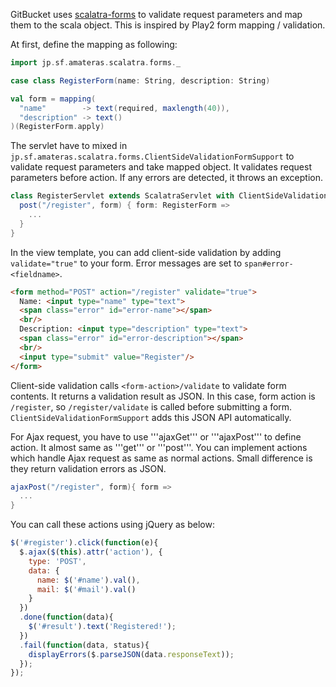GitBucket uses [scalatra-forms](https://github.com/takezoe/scalatra-forms) to validate request parameters and map them to the scala object. This is inspired by Play2 form mapping / validation.

At first, define the mapping as following:

```scala
import jp.sf.amateras.scalatra.forms._

case class RegisterForm(name: String, description: String)

val form = mapping(
  "name"        -> text(required, maxlength(40)), 
  "description" -> text()
)(RegisterForm.apply)
```

The servlet have to mixed in ```jp.sf.amateras.scalatra.forms.ClientSideValidationFormSupport``` to validate request parameters and take mapped object. It validates request parameters before action. If any errors are detected, it throws an exception.

```scala
class RegisterServlet extends ScalatraServlet with ClientSideValidationFormSupport {
  post("/register", form) { form: RegisterForm =>
    ...
  }
}
```

In the view template, you can add client-side validation by adding ```validate="true"``` to your form. Error messages are set to ```span#error-<fieldname>```.

```html
<form method="POST" action="/register" validate="true">
  Name: <input type="name" type="text">
  <span class="error" id="error-name"></span>
  <br/>
  Description: <input type="description" type="text">
  <span class="error" id="error-description"></span>
  <br/>
  <input type="submit" value="Register"/>
</form>
```

Client-side validation calls ```<form-action>/validate``` to validate form contents. It returns a validation result as JSON. In this case, form action is ```/register```, so ```/register/validate``` is called before submitting a form. ```ClientSideValidationFormSupport``` adds this JSON API automatically.

For Ajax request, you have to use '''ajaxGet''' or '''ajaxPost''' to define action. It almost same as '''get''' or '''post'''. You can implement actions which handle Ajax request as same as normal actions.
Small difference is they return validation errors as JSON.

```scala
ajaxPost("/register", form){ form =>
  ...
}
```

You can call these actions using jQuery as below:

```javascript
$('#register').click(function(e){
  $.ajax($(this).attr('action'), {
    type: 'POST',
    data: {
      name: $('#name').val(),
      mail: $('#mail').val()
    }
  })
  .done(function(data){
    $('#result').text('Registered!');
  })
  .fail(function(data, status){
    displayErrors($.parseJSON(data.responseText));
  });
});
```